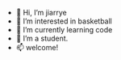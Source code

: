 - 👋 Hi, I’m jiarrye
- 👀 I’m interested in basketball
- 🌱 I’m currently learning code
- 💞️ I’m a student.
- 📫 welcome!

<!---
zyfyyds666/zyfyyds666 is a ✨ special ✨ repository because its `README.md` (this file) appears on your GitHub profile.
You can click the Preview link to take a look at your changes.
--->
